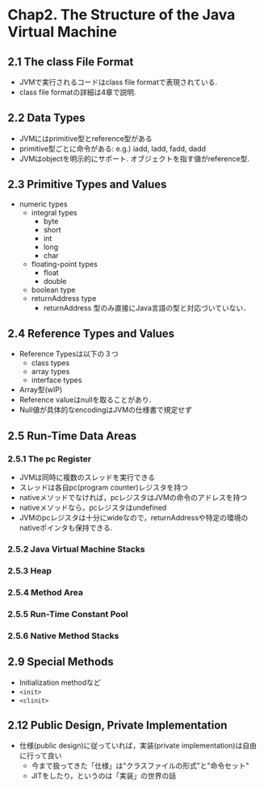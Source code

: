 # Chap2. The Structure of the Java Virtual Machine

## 2.1 The class File Format
* JVMで実行されるコードはclass file formatで表現されている.
* class file formatの詳細は4章で説明.

## 2.2 Data Types
* JVMにはprimitive型とreference型がある
* primitive型ごとに命令がある: e.g.) iadd, ladd, fadd, dadd
* JVMはobjectを明示的にサポート. オブジェクトを指す値がreference型.

## 2.3 Primitive Types and Values
* numeric types
  - integral types
    + byte
    + short
    + int
    + long
    + char
  - floating-point types
    + float
    + double
  - boolean type
  - returnAddress type
    + returnAddress 型のみ直接にJava言語の型と対応づいていない．

## 2.4 Reference Types and Values
* Reference Typesは以下の３つ
  - class types
  - array types
  - interface types
* Array型(wIP)
* Reference valueはnullを取ることがあり．
* Null値が具体的なencodingはJVMの仕様書で規定せず

## 2.5 Run-Time Data Areas

### 2.5.1 The pc Register
* JVMは同時に複数のスレッドを実行できる
* スレッドは各自pc(program counter)レジスタを持つ
* nativeメソッドでなければ，pcレジスタはJVMの命令のアドレスを持つ
* nativeメソッドなら，pcレジスタはundefined
* JVMのpcレジスタは十分にwideなので，returnAddressや特定の環境のnativeポインタも保持できる.

### 2.5.2 Java Virtual Machine Stacks

### 2.5.3 Heap

### 2.5.4 Method Area

### 2.5.5 Run-Time Constant Pool

### 2.5.6 Native Method Stacks

## 2.9 Special Methods
* Initialization methodなど
* `<init>`
* `<clinit>`

## 2.12 Public Design, Private Implementation
* 仕様(public design)に従っていれば，実装(private implementation)は自由に行って良い
  - 今まで扱ってきた「仕様」は"クラスファイルの形式"と"命令セット"
  - JITをしたり，というのは「実装」の世界の話
